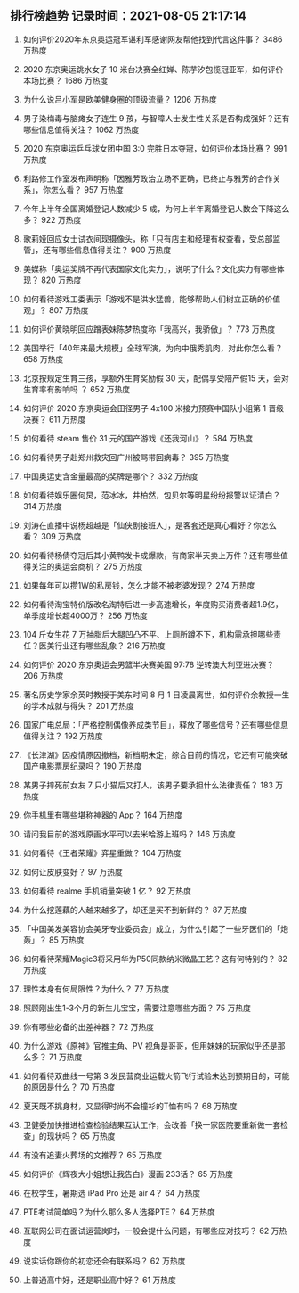 
## 排行榜趋势 记录时间：2021-08-05 21:17:14
  
  1. 如何评价2020年东京奥运冠军谌利军感谢网友帮他找到代言这件事？ 3486 万热度
    
  2. 2020 东京奥运跳水女子 10 米台决赛全红婵、陈芋汐包揽冠亚军，如何评价本场比赛？ 1686 万热度
    
  3. 为什么说吕小军是欧美健身圈的顶级流量？ 1206 万热度
    
  4. 男子染梅毒与脑瘫女子连生 9 孩，与智障人士发生性关系是否构成强奸？还有哪些信息值得关注？ 1062 万热度
    
  5. 2020 东京奥运乒乓球女团中国 3:0 完胜日本夺冠，如何评价本场比赛？ 991 万热度
    
  6. 利路修工作室发布声明称「因雅芳政治立场不正确，已终止与雅芳的合作关系」，你怎么看？ 957 万热度
    
  7. 今年上半年全国离婚登记人数减少 5 成，为何上半年离婚登记人数会下降这么多？ 922 万热度
    
  8. 歌莉娅回应女士试衣间现摄像头，称「只有店主和经理有权查看，受总部监管」，还有哪些信息值得关注？ 900 万热度
    
  9. 美媒称「奥运奖牌不再代表国家文化实力」，说明了什么？文化实力有哪些体现？ 820 万热度
    
  10. 如何看待游戏工委表示「游戏不是洪水猛兽，能够帮助人们树立正确的价值观」？ 807 万热度
    
  11. 如何评价黄晓明回应蹭表妹陈梦热度称「我高兴，我骄傲」？ 773 万热度
    
  12. 美国举行「40年来最大规模」全球军演，为向中俄秀肌肉，对此你怎么看？ 658 万热度
    
  13. 北京按规定生育三孩，享额外生育奖励假 30 天，配偶享受陪产假15 天，会对生育率有影响吗 ？ 652 万热度
    
  14. 如何评价 2020 东京奥运会田径男子 4x100 米接力预赛中国队小组第 1 晋级决赛？ 611 万热度
    
  15. 如何看待 steam 售价 31 元的国产游戏《还我河山》？ 584 万热度
    
  16. 如何看待男子赴郑州救灾回广州被骂带回病毒？ 395 万热度
    
  17. 中国奥运史含金量最高的奖牌是哪个？ 332 万热度
    
  18. 如何看待娱乐圈何炅，范冰冰，井柏然，包贝尔等明星纷纷报警以证清白？ 314 万热度
    
  19. 刘涛在直播中说杨超越是「仙侠剧接班人」，是客套还是真心看好？你怎么看？ 309 万热度
    
  20. 如何看待杨倩夺冠后其小黄鸭发卡成爆款，有商家半天卖上万件？还有哪些值得关注的奥运会商机？ 275 万热度
    
  21. 如果每年可以攒1W的私房钱，怎么才能不被老婆发现？ 274 万热度
    
  22. 如何看待淘宝特价版改名淘特后进一步高速增长，年度购买消费者超1.9亿，单季度增长超4000万？ 256 万热度
    
  23. 104 斤女生花 7 万抽脂后大腿凹凸不平、上厕所蹲不下，机构需承担哪些责任？医美行业还有哪些乱象？ 216 万热度
    
  24. 如何评价 2020 东京奥运会男篮半决赛美国 97:78 逆转澳大利亚进决赛？ 206 万热度
    
  25. 著名历史学家余英时教授于美东时间 8 月 1 日凌晨离世，如何评价余教授一生的学术成就与得失？ 201 万热度
    
  26. 国家广电总局：「严格控制偶像养成类节目」，释放了哪些信号？还有哪些信息值得关注？ 192 万热度
    
  27. 《长津湖》因疫情原因撤档，新档期未定，综合目前的情况，它还有可能突破国产电影票房纪录吗？ 190 万热度
    
  28. 某男子摔死前女友 7 只小猫后又打人，该男子要承担什么法律责任？ 183 万热度
    
  29. 你手机里有哪些堪称神器的 App？ 164 万热度
    
  30. 请问我目前的游戏原画水平可以去米哈游上班吗？ 146 万热度
    
  31. 如何看待《王者荣耀》弈星重做？ 104 万热度
    
  32. 如何让皮肤变好？ 97 万热度
    
  33. 如何看待 realme 手机销量突破 1 亿？ 92 万热度
    
  34. 为什么挖莲藕的人越来越多了，却还是买不到新鲜的？ 87 万热度
    
  35. 「中国美发美容协会美牙专业委员会」成立，为什么引起了一些牙医们的「炮轰」？ 85 万热度
    
  36. 如何看待荣耀Magic3将采用华为P50同款纳米微晶工艺？这有何特别的？ 82 万热度
    
  37. 理性本身有何局限性？为什么？ 77 万热度
    
  38. 照顾刚出生1-3个月的新生儿宝宝，需要注意哪些方面？ 75 万热度
    
  39. 你有哪些必备的出差神器？ 72 万热度
    
  40. 为什么游戏《原神》官推主角、PV 视角是哥哥，但用妹妹的玩家似乎还是那么多？ 71 万热度
    
  41. 如何看待双曲线一号第 3 发民营商业运载火箭飞行试验未达到预期目的，可能的原因是什么？ 70 万热度
    
  42. 夏天既不挑身材，又显得时尚不会撞衫的T恤有吗？ 68 万热度
    
  43. 卫健委加快推进检查检验结果互认工作，会改善「换一家医院要重新做一套检查」的现状吗？ 65 万热度
    
  44. 有没有追妻火葬场的文推荐？ 65 万热度
    
  45. 如何评价《辉夜大小姐想让我告白》漫画 233话？ 65 万热度
    
  46. 在校学生，暑期选 iPad Pro 还是 air 4？ 64 万热度
    
  47. PTE考试简单吗？为什么那么多人选择PTE？ 64 万热度
    
  48. 互联网公司在面试运营岗时，一般会提什么问题，有哪些应对技巧？ 62 万热度
    
  49. 说实话你跟你的初恋还会有联系吗？ 62 万热度
    
  50. 上普通高中好，还是职业高中好？ 61 万热度
    